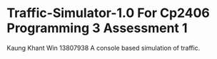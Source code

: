 # Traffic-Simulator-1.0 For Cp2406 Programming 3 Assessment 1 
Kaung Khant Win
13807938
A console based simulation of traffic.
